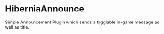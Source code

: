 # HiberniaAnnounce
Simple Announcement Plugin which sends a togglable in-game message as well as title. 
